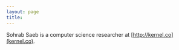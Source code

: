 ```yaml
---
layout: page
title: 
---
```

Sohrab Saeb is a computer science researcher at [http://kernel.co](kernel.co).
